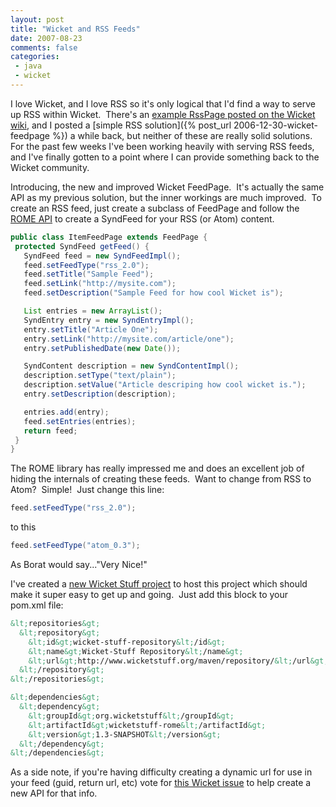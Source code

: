 ```yaml
---
layout: post
title: "Wicket and RSS Feeds"
date: 2007-08-23
comments: false
categories:
 - java
 - wicket
---
```


I love Wicket, and I love RSS so it's only logical that I'd find a way to serve up RSS within Wicket.  There's an [example RssPage posted on the Wicket wiki](http://cwiki.apache.org/WICKET/rss-page.html), and I posted a [simple RSS solution]({% post_url 2006-12-30-wicket-feedpage %}) a while back, but neither of these are really solid solutions.  For the past few weeks I've been working heavily with serving RSS feeds, and I've finally gotten to a point where I can provide something back to the Wicket community.



Introducing, the new and improved Wicket FeedPage.  It's actually the same API as my previous solution, but the inner workings are much improved.  To create an RSS feed, just create a subclass of FeedPage and follow the [ROME API](https://rome.dev.java.net/) to create a SyndFeed for your RSS (or Atom) content.



```java
public class ItemFeedPage extends FeedPage {
 protected SyndFeed getFeed() {
   SyndFeed feed = new SyndFeedImpl();
   feed.setFeedType("rss_2.0");
   feed.setTitle("Sample Feed");
   feed.setLink("http://mysite.com");
   feed.setDescription("Sample Feed for how cool Wicket is");

   List entries = new ArrayList();
   SyndEntry entry = new SyndEntryImpl();
   entry.setTitle("Article One");
   entry.setLink("http://mysite.com/article/one");
   entry.setPublishedDate(new Date());

   SyndContent description = new SyndContentImpl();
   description.setType("text/plain");
   description.setValue("Article descriping how cool wicket is.");
   entry.setDescription(description);

   entries.add(entry);
   feed.setEntries(entries);
   return feed;
 }
}
```



The ROME library has really impressed me and does an excellent job of hiding the internals of creating these feeds.  Want to change from RSS to Atom?  Simple!  Just change this line:


```java
feed.setFeedType("rss_2.0");
```


to this

```java
feed.setFeedType("atom_0.3");
```



As Borat would say..."Very Nice!"



I've created a [new Wicket Stuff project](https://wicket-stuff.svn.sourceforge.net/svnroot/wicket-stuff/trunk/wicketstuff-rome/) to host this project which should make it super easy to get up and going.  Just add this block to your pom.xml file:


```xml
&lt;repositories&gt;
  &lt;repository&gt;
    &lt;id&gt;wicket-stuff-repository&lt;/id&gt;
    &lt;name&gt;Wicket-Stuff Repository&lt;/name&gt;
    &lt;url&gt;http://www.wicketstuff.org/maven/repository/&lt;/url&gt;
  &lt;/repository&gt;
&lt;/repositories&gt;

&lt;dependencies&gt;
  &lt;dependency&gt;
    &lt;groupId&gt;org.wicketstuff&lt;/groupId&gt;
    &lt;artifactId&gt;wicketstuff-rome&lt;/artifactId&gt;
    &lt;version&gt;1.3-SNAPSHOT&lt;/version&gt;
  &lt;/dependency&gt;
&lt;/dependencies&gt;
```



As a side note, if you're having difficulty creating a dynamic url for use in your feed (guid, return url, etc) vote for [this Wicket issue](https://issues.apache.org/jira/browse/WICKET-609) to help create a new API for that info.

